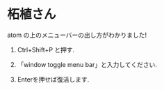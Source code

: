 # 柘植さん

atom の上のメニューバーの出し方がわかりました!

1. Ctrl+Shift+P と押す.

2. 「window toggle menu bar」と入力してください.

3. Enterを押せば復活します.
